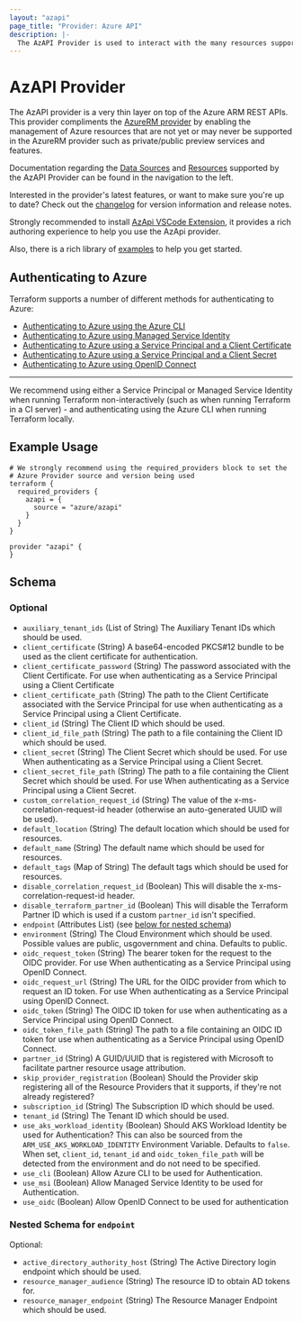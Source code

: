 ```yaml
---
layout: "azapi"
page_title: "Provider: Azure API"
description: |-
  The AzAPI Provider is used to interact with the many resources supported by Azure Resource Manager through its APIs.
---
```


# AzAPI Provider

The AzAPI provider is a very thin layer on top of the Azure ARM REST APIs. This provider compliments the [AzureRM provider](https://registry.terraform.io/providers/hashicorp/azurerm/latest/docs) by enabling the management of Azure resources that are not yet or may never be supported in the AzureRM provider such as private/public preview services and features.

Documentation regarding the [Data Sources](/docs/configuration/data-sources.html) and [Resources](/docs/configuration/resources.html) supported by the AzAPI Provider can be found in the navigation to the left.

Interested in the provider's latest features, or want to make sure you're up to date? Check out the [changelog](https://github.com/Azure/terraform-provider-azapi/blob/main/CHANGELOG.md) for version information and release notes.

Strongly recommended to install [AzApi VSCode Extension](https://marketplace.visualstudio.com/items?itemName=azapi-vscode.azapi), it provides a rich authoring experience to help you use the AzApi provider.

Also, there is a rich library of [examples](https://github.com/Azure/terraform-provider-azapi/tree/main/examples) to help you get started.

## Authenticating to Azure

Terraform supports a number of different methods for authenticating to Azure:

* [Authenticating to Azure using the Azure CLI](guides/azure_cli.html)
* [Authenticating to Azure using Managed Service Identity](guides/managed_service_identity.html)
* [Authenticating to Azure using a Service Principal and a Client Certificate](guides/service_principal_client_certificate.html)
* [Authenticating to Azure using a Service Principal and a Client Secret](guides/service_principal_client_secret.html)
* [Authenticating to Azure using OpenID Connect](guides/service_principal_oidc.html)

---

We recommend using either a Service Principal or Managed Service Identity when running Terraform non-interactively (such as when running Terraform in a CI server) - and authenticating using the Azure CLI when running Terraform locally.

## Example Usage

```hcl
# We strongly recommend using the required_providers block to set the
# Azure Provider source and version being used
terraform {
  required_providers {
    azapi = {
      source = "azure/azapi"
    }
  }
}

provider "azapi" {
}

```

<!-- schema generated by tfplugindocs -->
## Schema

### Optional

- `auxiliary_tenant_ids` (List of String) The Auxiliary Tenant IDs which should be used.
- `client_certificate` (String) A base64-encoded PKCS#12 bundle to be used as the client certificate for authentication.
- `client_certificate_password` (String) The password associated with the Client Certificate. For use when authenticating as a Service Principal using a Client Certificate
- `client_certificate_path` (String) The path to the Client Certificate associated with the Service Principal for use when authenticating as a Service Principal using a Client Certificate.
- `client_id` (String) The Client ID which should be used.
- `client_id_file_path` (String) The path to a file containing the Client ID which should be used.
- `client_secret` (String) The Client Secret which should be used. For use When authenticating as a Service Principal using a Client Secret.
- `client_secret_file_path` (String) The path to a file containing the Client Secret which should be used. For use When authenticating as a Service Principal using a Client Secret.
- `custom_correlation_request_id` (String) The value of the x-ms-correlation-request-id header (otherwise an auto-generated UUID will be used).
- `default_location` (String) The default location which should be used for resources.
- `default_name` (String) The default name which should be used for resources.
- `default_tags` (Map of String) The default tags which should be used for resources.
- `disable_correlation_request_id` (Boolean) This will disable the x-ms-correlation-request-id header.
- `disable_terraform_partner_id` (Boolean) This will disable the Terraform Partner ID which is used if a custom `partner_id` isn't specified.
- `endpoint` (Attributes List) (see [below for nested schema](#nestedatt--endpoint))
- `environment` (String) The Cloud Environment which should be used. Possible values are public, usgovernment and china. Defaults to public.
- `oidc_request_token` (String) The bearer token for the request to the OIDC provider. For use When authenticating as a Service Principal using OpenID Connect.
- `oidc_request_url` (String) The URL for the OIDC provider from which to request an ID token. For use When authenticating as a Service Principal using OpenID Connect.
- `oidc_token` (String) The OIDC ID token for use when authenticating as a Service Principal using OpenID Connect.
- `oidc_token_file_path` (String) The path to a file containing an OIDC ID token for use when authenticating as a Service Principal using OpenID Connect.
- `partner_id` (String) A GUID/UUID that is registered with Microsoft to facilitate partner resource usage attribution.
- `skip_provider_registration` (Boolean) Should the Provider skip registering all of the Resource Providers that it supports, if they're not already registered?
- `subscription_id` (String) The Subscription ID which should be used.
- `tenant_id` (String) The Tenant ID which should be used.
- `use_aks_workload_identity` (Boolean) Should AKS Workload Identity be used for Authentication? This can also be sourced from the `ARM_USE_AKS_WORKLOAD_IDENTITY` Environment Variable. Defaults to `false`. When set, `client_id`, `tenant_id` and `oidc_token_file_path` will be detected from the environment and do not need to be specified.
- `use_cli` (Boolean) Allow Azure CLI to be used for Authentication.
- `use_msi` (Boolean) Allow Managed Service Identity to be used for Authentication.
- `use_oidc` (Boolean) Allow OpenID Connect to be used for authentication

<a id="nestedatt--endpoint"></a>
### Nested Schema for `endpoint`

Optional:

- `active_directory_authority_host` (String) The Active Directory login endpoint which should be used.
- `resource_manager_audience` (String) The resource ID to obtain AD tokens for.
- `resource_manager_endpoint` (String) The Resource Manager Endpoint which should be used.
